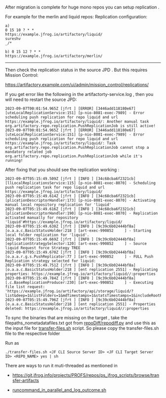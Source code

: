 After migration is complete for huge mono repos you can setup replication .

For example for the merlin and liquid repos:
Replication configuration:
```
a)
0 15 10 ? * *
https://example.jfrog.io/artifactory/liquid/
sureshv
_/*

b) 0 15 12 ? * *
https://example.jfrog.io/artifactory/merlin/
```

---
Then check the replication status in the source JPD . But this requires Mission Control:

https://artifactory.example.com/ui/admin/mission_control/replications/

If you get error like the following in the artifactorty-service.log , then you will need to restart the source JPD:
```
2023-09-07T00:01:54.965Z [jfrt ] [ERROR] [3446add118180e67] [uteLocalReplicationService:151] [p-nio-8081-exec-7989] - Error scheduling push replication for repo liquid and url https://example.jfrog.io/artifactory/liquid/: Another manual task org.artifactory.repo.replication.PushReplicationJob is still active!
2023-09-07T00:01:54.965Z [jfrt ] [ERROR] [3446add118180e67] [uteLocalReplicationService:151] [p-nio-8081-exec-7989] - Error scheduling push replication for repo liquid and url https://example.jfrog.io/artifactory/liquid/: Task org.artifactory.repo.replication.PushReplicationJob cannot stop a mandatory related job org.artifactory.repo.replication.PushReplicationJob while it's running!

```
After fixing that you should see the replication working :
```
2023-09-07T05:15:49.509Z [jfrt ] [INFO ] [34c68cba6f2321cb] [llLocalReplicationsService:115] [p-nio-8081-exec-8070] - Scheduling push replication task for repo liquid and url https://example.jfrog.io/artifactory/liquid/
2023-09-07T05:15:49.614Z [jfrt ] [INFO ] [34c68cba6f2321cb] [plicationDescriptorHandler:173] [p-nio-8081-exec-8070] - Activating manual local repository replication for 'liquid'
2023-09-07T05:15:49.616Z [jfrt ] [INFO ] [34c68cba6f2321cb] [plicationDescriptorHandler:190] [p-nio-8081-exec-8070] - Replication activated manually for repository 'liquid'#https://example.jfrog.io/artifactory/liquid/
2023-09-07T05:15:49.638Z [jfrt ] [INFO ] [9c39c6b02444bf8a] [o.a.a.c.BasicStatusHolder:218 ] [art-exec-990852     ] - Starting local folder replication for 'liquid'.
2023-09-07T05:15:49.669Z [jfrt ] [INFO ] [9c39c6b02444bf8a] [eplicationStrategySelector:120] [art-exec-990852     ] - Source liquid Request force Strategy TREE
2023-09-07T05:15:49.670Z [jfrt ] [INFO ] [9c39c6b02444bf8a] [o.a.a.r.g.s.PushReplicator:77 ] [art-exec-990852     ] - FULL Push Replication strategy selected for liquid:
2023-09-07T05:15:49.751Z [jfrt ] [INFO ] [9c39c6b02444bf8a] [o.a.a.c.BasicStatusHolder:218 ] [ent replication 2551] - Replicating properties: https://example.jfrog.io/artifactory/liquid//:properties
2023-09-07T05:15:49.784Z [jfrt ] [INFO ] [9c39c6b02444bf8a] [.c.BaseReplicationProducer:230] [art-exec-990852     ] - Executing file list request: 'https://example.jfrog.io/artifactory/api/storage/liquid/?list&deep=1&listFolders=1&mdTimestamps=1&statsTimestamps=1&includeRootPath=1'
2023-09-07T05:15:49.796Z [jfrt ] [INFO ] [9c39c6b02444bf8a] [o.a.a.c.BasicStatusHolder:218 ] [ent replication 2551] - Properties deleted: https://example.jfrog.io/artifactory/liquid//:properties

```

To sync the binaries that are missing on the target , take the 
filepaths_nometadatafiles.txt got from [repoDiff/repodiff.py](repoDiff/repodiff.py) and use this as   the input file for [transfer-files.sh](https://github.com/shivaraman83/security-entities-migration/blob/main/transfer-files.sh) script. So please copy the transfer-files.sh file to the respective folder

Run as 
```
./transfer-files.sh <JF CLI Source Server ID> <JF CLI Target Server ID> <REPO_NAME> yes | sh
```
There are ways to run it muti-threaded as mentioned in 
- https://git.jfrog.info/projects/PROFS/repos/ps_jfrog_scripts/browse/transfer-artifacts

- [runcommand_in_parallel_and_log_outcome.sh](../runcommand_in_parallel_as_bash_jobs/runcommand_in_parallel_and_log_outcome.sh)